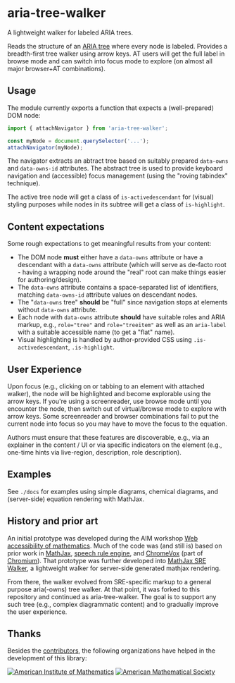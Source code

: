# aria-tree-walker

A lightweight walker for labeled ARIA trees.

Reads the structure of an [ARIA tree](https://www.w3.org/TR/wai-aria-1.2/#tree) where every node is labeled. Provides a breadth-first tree walker using arrow keys. AT users will get the full label in browse mode and can switch into focus mode to explore (on almost all major browser+AT combinations).

## Usage

The module currently exports a function that expects a (well-prepared) DOM node:

```js
import { attachNavigator } from 'aria-tree-walker';

const myNode = document.querySelector('...');
attachNavigator(myNode);
```

The navigator extracts an abtract tree based on suitably prepared `data-owns` and `data-owns-id` attributes. The abstract tree is used to provide keyboard navigation and (accessible) focus management (using the "roving tabindex" technique).

The active tree node will get a class of `is-activedescendant` for (visual) styling purposes while nodes in its subtree will get a class of `is-highlight`.

## Content expectations

Some rough expectations to get meaningful results from your content:

- The DOM node **must** either have a `data-owns` attribute or have a descendant with a `data-owns` attribute (which will serve as de-facto root - having a wrapping node around the "real" root can make things easier for authoring/design).
- The `data-owns` attribute contains a space-separated list of identifiers, matching `data-owns-id` attribute values on descendant nodes.
- The "`data-owns` tree" **should** be "full" since navigation stops at elements without `data-owns` attribute.
- Each node with `data-owns` attribute **should** have suitable roles and ARIA markup, e.g., `role="tree"` and `role="treeitem"` as well as an `aria-label` with a suitable accessible name (to get a "flat" name).
- Visual highlighting is handled by author-provided CSS using `.is-activedescendant`, `.is-highlight`.

## User Experience

Upon focus (e.g., clicking on or tabbing to an element with attached walker), the node will be highlighted and become explorable using the arrow keys. If you're using a screenreader, use browse mode until you encounter the node, then switch out of virtual/browse mode to explore with arrow keys. Some screenreader and browser combinations fail to put the current node into focus so you may have to move the focus to the equation.

Authors must ensure that these features are discoverable, e.g., via an explainer in the content / UI or via specific indicators on the element (e.g., one-time hints via live-region, description, role description).

## Examples

See `./docs` for examples using simple diagrams, chemical diagrams, and (server-side) equation rendering with MathJax.

## History and prior art

An initial prototype was developed during the AIM workshop [Web accessibility of mathematics](https://aimath.org/pastworkshops/webmath.html). Much of the code was (and still is) based on prior work in [MathJax](https://github.com/mathjax/MathJax), [speech rule engine](https://github.com/zorkow/speech-rule-engine/issues), and [ChromeVox](http://www.chromevox.com/) (part of [Chromium](https://www.chromium.org/)). That prototype was further developed into [MathJax SRE Walker](https://github.com/krautzource/mathjax-sre-walker), a lightweight walker for server-side generated mathjax rendering.

From there, the walker evolved from SRE-specific markup to a general purpose aria(-owns) tree walker. At that point, it was forked to this repository and continued as aria-tree-walker. The goal is to support any such tree (e.g., complex diagrammatic content) and to gradually improve the user experience.

## Thanks

Besides the [contributors](./AUTHORS.txt), the following organizations have helped in the development of this library:

[![American Institute of Mathematics](https://aimath.org/~kaur/images/AIMlogoT.jpg)](https://aimath.org/)
[![American Mathematical Society](https://www.ams.org/images/content/logo.png)](https://www.ams.org)

